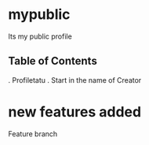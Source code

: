 # mypublic
Its my public profile
## Table of Contents
. Profiletatu
. Start in the name of Creator

# new features added
Feature branch